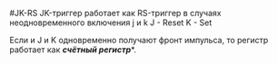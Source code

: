 #JK-RS 
JK-триггер работает как RS-триггер в случаях неодновременного включения j и k
J - Reset
K - Set

Если и J и K одновременно получают фронт импульса, то регистр работает как ***счётный регистр****.
